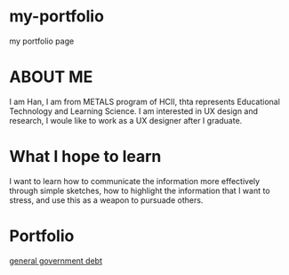 # my-portfolio
my portfolio page

# ABOUT ME
I am Han, I am from METALS program of HCII, thta represents Educational Technology and Learning Science. 
I am interested in UX design and research, I woule like to work as a UX designer after I graduate.

# What I hope to learn
I want to learn how to communicate the information more effectively through simple sketches, how to highlight the information that I want to stress, and use this as a weapon to pursuade others.

# Portfolio
[general government debt](DataViz2.md)

